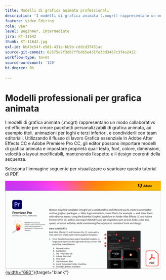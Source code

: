 ```yaml
---
title: Modelli di grafica animata professionali
description: 'I modelli di grafica animata (.mogrt) rappresentano un modo collaborativo ed efficiente per creare pacchetti di grafica animata personalizzabili: titoli, animazioni di loghi, terzi inferiori e condividerli con i team editoriali'
feature: Video Editing
role: User
level: Beginner, Intermediate
jira: KT-11642
thumb: KT-11642.jpg
exl-id: bb43c54f-e5d1-431e-bb9b-cddcd37451ac
source-git-commit: 62675e7f3d07ffbdb5e431fe30d3467c3f4a2412
workflow-type: tm+mt
source-wordcount: '120'
ht-degree: 0%

---
```


# Modelli professionali per grafica animata

I modelli di grafica animata (.mogrt) rappresentano un modo collaborativo ed efficiente per creare pacchetti personalizzabili di grafica animata, ad esempio titoli, animazioni per loghi e terzi inferiori, e condividerli con team editoriali. Utilizzando il flusso di lavoro Grafica essenziale in Adobe After Effects CC e Adobe Premiere Pro CC, gli editor possono importare modelli di grafica animata e impostare proprietà quali testo, font, colore, dimensioni, velocità o layout modificabili, mantenendo l’aspetto e il design coerenti della sequenza.

Seleziona l&#39;immagine seguente per visualizzare o scaricare questo tutorial di PDF.

[![Immagine della prima pagina dell&#39;esercitazione](assets/MORGTs.png){width="680"}](assets/Adobe-Premiere-Pro-Motion-Graphics-Templates.pdf){target="blank"}
